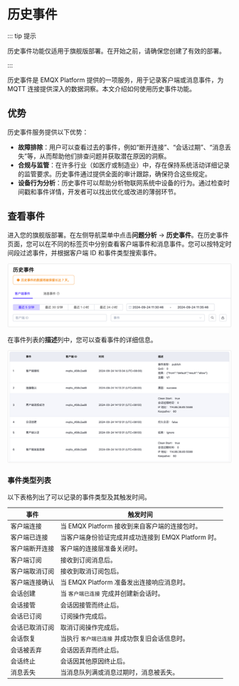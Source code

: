 # 历史事件

::: tip 提示

历史事件功能仅适用于旗舰版部署。在开始之前，请确保您创建了有效的部署。

:::

历史事件是 EMQX Platform 提供的一项服务，用于记录客户端或消息事件，为 MQTT 连接提供深入的数据洞察。本文介绍如何使用历史事件功能。

## 优势

历史事件服务提供以下优势：

- **故障排除**：用户可以查看过去的事件，例如“断开连接”、“会话过期”、“消息丢失”等，从而帮助他们排查问题并获取潜在原因的洞察。
- **合规与监管**：在许多行业（如医疗或制造业）中，存在保持系统活动详细记录的监管要求。历史事件通过提供全面的审计跟踪，确保符合这些规定。
- **设备行为分析**：历史事件可以帮助分析物联网系统中设备的行为。通过检查时间戳和事件详情，开发者可以找出优化或改进的薄弱环节。

## 查看事件

进入您的旗舰版部署。在左侧导航菜单中点击**问题分析** -> **历史事件**。在历史事件页面，您可以在不同的标签页中分别查看客户端事件和消息事件。您可以按特定时间段过滤事件，并根据客户端 ID 和事件类型搜索事件。

<img src="./_assets/view_event.png" alt="view_event" style="zoom:67%;" /> 

在事件列表的**描述**列中，您可以查看事件的详细信息。

![view_event_list](./_assets/view_event_list.png)

### 事件类型列表

以下表格列出了可以记录的事件类型及其触发时间。

| **事件**       | **触发时间**                                        |
| -------------- | --------------------------------------------------- |
| 客户端连接     | 当 EMQX Platform 接收到来自客户端的连接包时。       |
| 客户端已连接   | 当客户端身份验证完成并成功连接到 EMQX Platform 时。 |
| 客户端断开连接 | 客户端的连接层准备关闭时。                          |
| 客户端订阅     | 接收到订阅消息后。                                  |
| 客户端取消订阅 | 接收到取消订阅包后。                                |
| 客户端连接确认 | 当 EMQX Platform 准备发出连接响应消息时。           |
| 会话创建       | 当 `客户端已连接` 完成并创建新会话时。              |
| 会话接管       | 会话因接管而终止后。                                |
| 会话已订阅     | 订阅操作完成后。                                    |
| 会话已取消订阅 | 取消订阅操作完成后。                                |
| 会话恢复       | 当执行 `客户端已连接` 并成功恢复旧会话信息时。      |
| 会话被丢弃     | 会话因丢弃而终止后。                                |
| 会话终止       | 会话因其他原因终止后。                              |
| 消息丢失       | 当消息队列满或消息过期时，消息被丢失。              |
